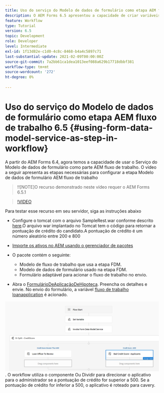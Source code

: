 ```yaml
---
title: Uso do serviço do Modelo de dados de formulário como etapa AEM fluxo de trabalho 6.5
description: O AEM Forms 6.5 apresentou a capacidade de criar variáveis no Fluxo de trabalho do AEM. Com esse novo recurso usando o "Invoke Form Data Model Service" em AEM fluxo de trabalho, ficou muito fácil. O vídeo a seguir guiará você pelas etapas envolvidas no uso do Invoke Form Data Model Service em AEM fluxo de trabalho.
feature: Workflow
type: Tutorial
version: 6.5
topic: Development
role: Developer
level: Intermediate
exl-id: 1f13d82e-c1d0-4c8c-8468-b4a4c5897c71
last-substantial-update: 2021-02-09T00:00:00Z
source-git-commit: 7a2bb61ca1dea1013eef088a629b17718dbbf381
workflow-type: tm+mt
source-wordcount: '272'
ht-degree: 0%

---
```


# Uso do serviço do Modelo de dados de formulário como etapa AEM fluxo de trabalho 6.5 {#using-form-data-model-service-as-step-in-workflow}

A partir do AEM Forms 6.4, agora temos a capacidade de usar o Serviço do Modelo de dados de formulário como parte AEM fluxo de trabalho. O vídeo a seguir apresenta as etapas necessárias para configurar a etapa Modelo de dados de formulário AEM fluxo de trabalho

>!![NOTE]O recurso demonstrado neste vídeo requer o AEM Forms 6.5.1


>[!VIDEO](https://video.tv.adobe.com/v/28145?quality=9&learn=on)

Para testar esse recurso em seu servidor, siga as instruções abaixo

* Configure o tomcat com o arquivo SampleRest.war conforme descrito [here](https://helpx.adobe.com/experience-manager/kt/forms/using/preparing-datasource-for-form-data-model-tutorial-use.html).O arquivo war implantado no Tomcat tem o código para retornar a pontuação de crédito do candidato.A pontuação de crédito é um número aleatório entre 200 e 800

* [ Importe os ativos no AEM usando o gerenciador de pacotes](assets/aem65-loanapplication.zip)
* O pacote contém o seguinte:

   * Modelo de fluxo de trabalho que usa a etapa FDM.
   * Modelo de dados de formulário usado na etapa FDM.
   * Formulário adaptável para acionar o fluxo de trabalho no envio.
* Abra o [FormulárioDeAplicaçãoDeHipoteca](http://localhost:4502/content/dam/formsanddocuments/loanapplication/jcr:content?wcmmode=disabled). Preencha os detalhes e envie. No envio do formulário, a variável [fluxo de trabalho loanapplication](http://http://localhost:4502/editor.html/conf/global/settings/workflow/models/LoanApplication2.html) é acionado.

![ fluxo de trabalho ](assets/invokefdm651.PNG).
O workflow utiliza o componente Ou Dividir para direcionar o aplicativo para o administrador se a pontuação de crédito for superior a 500. Se a pontuação de crédito for inferior a 500, o aplicativo é roteado para cavery.
